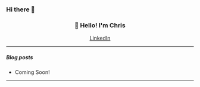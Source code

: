 ### Hi there 👋

<!--
**cs2716/cs2716** is a ✨ _special_ ✨ repository because its `README.md` (this file) appears on your GitHub profile.

Here are some ideas to get you started:

- 🔭 I’m currently working on ...
- 🌱 I’m currently learning ...
- 👯 I’m looking to collaborate on ...
- 🤔 I’m looking for help with ...
- 💬 Ask me about ...
- 📫 How to reach me: ...
-->

<h3 align="center">👋 Hello! I'm Chris</h3>

<p align="center">
<!--   <a href="https://jasonet.co">Blog</a> • -->
  <a href="https://www.linkedin.com/in/christopher-smith-969a06149/">LinkedIn</a>
</p>

---

##### Blog posts

<!--START_SECTION:posts-->
* Coming Soon!
<!--END_SECTION:posts-->

---


